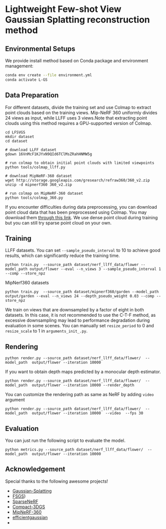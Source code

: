 # Lightweight Few-shot View Gaussian Splatting reconstruction method
## Environmental Setups
We provide install method based on Conda package and environment management:
```bash
conda env create --file environment.yml
conda activate L-GS
```

## Data Preparation
For different datasets, divide the training set and use Colmap to extract point clouds based on the training views. Mip-NeRF 360 uniformly divides 24 views as input, while LLFF uses 3 views.Note that extracting point clouds using this method requires a GPU-supported version of Colmap.

``` 
cd LFSVGS
mkdir dataset 
cd dataset

# download LLFF dataset
gdown 16VnMcF1KJYxN9QId6TClMsZRahHNMW5g

# run colmap to obtain initial point clouds with limited viewpoints
python tools/colmap_llff.py

# download MipNeRF-360 dataset
wget http://storage.googleapis.com/gresearch/refraw360/360_v2.zip
unzip -d mipnerf360 360_v2.zip

# run colmap on MipNeRF-360 dataset
python tools/colmap_360.py
```
If you encounter difficulties during data preprocessing, you can download point cloud data that has been preprocessed using Colmap. You may download them [through this link](https://drive.google.com/drive/folders/1VymLQAqzXtrd2CnWAFSJ0RTTnp25mLgA?usp=share_link). We use dense point cloud during training but you can still try sparse point cloud on your own.

## Training
LLFF datasets. You can set `--sample_pseudo_interval` to 10 to achieve good results, which can significantly reduce the training time.
``` 
python train.py  --source_path dataset/nerf_llff_data/flower --model_path output/flower --eval --n_views 3 --sample_pseudo_interval 1 --comp --store_npz
```

MipNerf360 datasets
``` 
python train.py  --source_path dataset/mipnerf360/garden --model_path output/garden --eval --n_views 24 --depth_pseudo_weight 0.03 --comp --store_npz
```
We train on views that are downsampled by a factor of eight in both datasets. In this case, it is not recommended to use the C-T-F method, as excessive downsampling may lead to performance degradation during evaluation in some scenes. You can manually set `resize_period` to 0 and `resize_scale` to 1 in `arguments_init_.py`.

## Rendering

```
python render.py --source_path dataset/nerf_llff_data/flower/  --model_path  output/flower --iteration 10000 
```
If you want to obtain depth maps predicted by a monocular depth estimator.

```
python render.py --source_path dataset/nerf_llff_data/flower/  --model_path  output/flower --iteration 10000 --render_depth
```
You can customize the rendering path as same as NeRF by adding `video` argument

```
python render.py --source_path dataset/nerf_llff_data/flower/  --model_path  output/flower --iteration 10000  --video  --fps 30
```

## Evaluation
You can just run the following script to evaluate the model.  

```
python metrics.py --source_path dataset/nerf_llff_data/flower/  --model_path  output/flower --iteration 10000
```

## Acknowledgement

Special thanks to the following awesome projects!

- [Gaussian-Splatting](https://github.com/graphdeco-inria/gaussian-splatting)
- [FSGS](https://github.com/VITA-Group/FSGS))
- [SparseNeRF](https://github.com/Wanggcong/SparseNeRF)
- [Compact-3DGS](https://github.com/maincold2/Compact-3DGS)
- [MipNeRF-360](https://github.com/google-research/multinerf)
- [efficientgaussian](https://github.com/Sharath-girish/efficientgaussian)
- 
